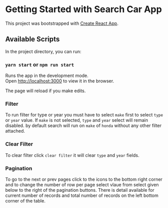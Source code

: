# Getting Started with Search Car App

This project was bootstrapped with [Create React App](https://github.com/facebook/create-react-app).

## Available Scripts

In the project directory, you can run:

### `yarn start` or `npm run start`

Runs the app in the development mode.\
Open [http://localhost:3000](http://localhost:3000) to view it in the browser.

The page will reload if you make edits.

### Filter

To run filter for type or year you must have to select `make` first to select `type` or `year` value.
If `make` is not selected, `type` and `year` select will remain disabled. by default search will run
on `make` of `honda` without any other filter attached.

### Clear Filter

To clear filter click `clear filter` it will clear `type` and `year` fields.

### Pagination

To go to the next or prev pages click to the icons to the bottom right corner and to change the number
of row per page select vlaue from select given below to the right of the pagination buttons.
There is detail available for current number of records and total number of records on the left bottom
corner of the table.
